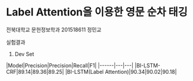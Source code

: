# Label Attention을 이용한 영문 순차 태깅
 전북대학교 문헌정보학과 201518611 정민교

   실험결과
   
   1. Dev Set
   
   |Model|Precision|Precision|Recall|F1|
|------|---|---|
|BI-LSTM-CRF|89.14|89.36|89.25|
|BI-LSTM(Label Attention)|90.34|90.02|90.18|


